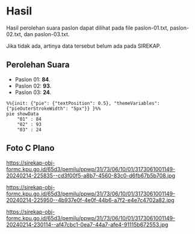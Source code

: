 # Hasil

Hasil perolehan suara paslon dapat dilihat pada file paslon-01.txt, paslon-02.txt, dan paslon-03.txt.

Jika tidak ada, artinya data tersebut belum ada pada SIREKAP.

## Perolehan Suara

 * Paslon 01: **84**.
 * Paslon 02: **93**.
 * Paslon 03: **24**.

```mermaid
%%{init: {"pie": {"textPosition": 0.5}, "themeVariables": {"pieOuterStrokeWidth": "5px"}} }%%
pie showData
    "01" : 84
    "02" : 93
    "03" : 24
```
## Foto C Plano

https://sirekap-obj-formc.kpu.go.id/65d3/pemilu/ppwp/31/73/06/10/01/3173061001149-20240214-225835--cd3f00f5-a8b7-4560-83c0-d6fb67b5b708.jpg

https://sirekap-obj-formc.kpu.go.id/65d3/pemilu/ppwp/31/73/06/10/01/3173061001149-20240214-225950--4b937e0f-4e0f-44b6-a7f2-e4e7c4702a82.jpg

https://sirekap-obj-formc.kpu.go.id/65d3/pemilu/ppwp/31/73/06/10/01/3173061001149-20240214-230114--af47cbc1-0ea7-44a7-afe4-91115b672553.jpg
